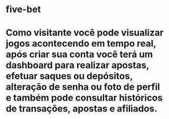 # five-bet

# Como visitante você pode visualizar jogos acontecendo em tempo real, após criar sua conta você terá um dashboard para realizar apostas, efetuar saques ou depósitos, alteração de senha ou foto de perfil e também pode consultar históricos de transações, apostas e afiliados.
